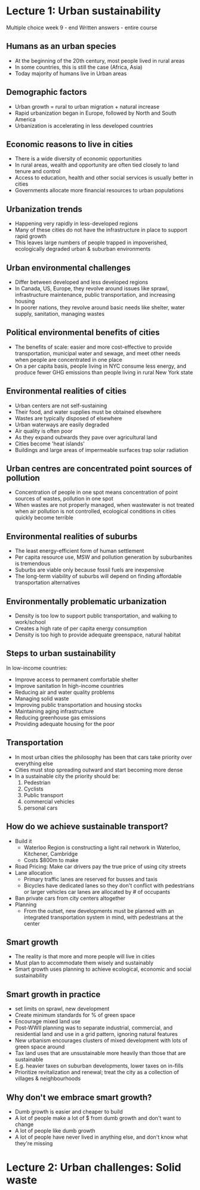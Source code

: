 # Lecture 1:  Urban sustainability
Multiple choice week 9 - end
Written answers - entire course
## Humans as an urban species
- At the beginning of the 20th century, most people lived in rural areas
- In some countries, this is still the case (Africa, Asia)
- Today majority of humans live in Urban areas

## Demographic factors
- Urban growth = rural to urban migration + natural increase
- Rapid urbanization began in Europe, followed by North and South America
- Urbanization is accelerating in less developed countries

## Economic reasons to live in cities
- There is a wide diversity of economic opportunities
- In rural areas, wealth and opportunity are often tied closely to land tenure and control
- Access to education, health and other social services is usually better in cities
- Governments allocate more financial resources to urban populations

## Urbanization trends
- Happening very rapidly in less-developed regions
- Many of these cities do not have the infrastructure in place to support rapid growth
- This leaves large numbers of people trapped in impoverished, ecologically degraded urban & suburban environments

## Urban environmental challenges
- Differ between developed and less developed regions
- In Canada, US, Europe, they revolve around issues like sprawl, infrastructure maintenance, public transportation, and increasing housing
- In poorer nations, they revolve around basic needs like shelter, water supply, sanitation, managing wastes

## Political environmental benefits of cities
- The benefits of scale: easier and more cost-effective to provide transportation, municipal water and sewage, and meet other needs when people are concentrated in one place
- On a per capita basis, people living in NYC consume less energy, and produce fewer GHG emissions than people living in rural New York state

## Environmental realities of cities
- Urban centers are not self-sustaining
- Their food, and water supplies must be obtained elsewhere
- Wastes are typically disposed of elsewhere
- Urban waterways are easily degraded
- Air quality is often poor
- As they expand outwards they pave over agricultural land
- Cities become 'heat islands'
- Buildings and large areas of impermeable surfaces trap solar radiation

## Urban centres are concentrated point sources of pollution
- Concentration of people in one spot means concentration of point sources of wastes, pollution in one spot
- When wastes are not properly managed, when wastewater is not treated when air pollution is not controlled, ecological conditions in cities quickly become terrible

## Environmental realities of suburbs
- The least energy-efficient form of human settlement
- Per capita resource use, MSW and pollution generation by suburbanites is tremendous
- Suburbs are viable only because fossil fuels are inexpensive
- The long-term viability of suburbs will depend on finding affordable transportation alternatives

## Environmentally problematic urbanization
- Density is too low to support public transportation, and walking to work/school
- Creates a high rate of per capita energy consumption
- Density is too high to provide adequate greenspace, natural habitat

## Steps to urban sustainability
In low-income countries:
- Improve access to permanent comfortable shelter
- Improve sanitation
In high-income countries
- Reducing air and water quality problems
- Managing solid waste
- Improving public transportation and housing stocks
- Maintaining aging infrastructure
- Reducing greenhouse gas emissions
- Providing adequate housing for the poor

## Transportation
- In most urban cities the philosophy has been that cars take priority over everything else
- Cities must stop spreading outward and start becoming more dense
- In a sustainable city the priority should be:
	1. Pedestrian
	2. Cyclists
	3. Public transport
	4. commercial vehicles
	5. personal cars

## How do we achieve sustainable transport?
- Build it
	- Waterloo Region is constructing a light rail network in Waterloo, Kitchener, Cambridge
	- Costs $800m to make
- Road Pricing: Make car drivers pay the true price of using city streets
- Lane allocation
	- Primary traffic lanes are reserved for busses and taxis
	- Bicycles have dedicated lanes so they don't conflict with pedestrians or larger vehicles car lanes are allocated by # of occupants
- Ban private cars from city centers altogether
- Planning
	- From the outset, new developments must be planned with an integrated transportation system in mind, with pedestrians at the center

## Smart growth
- The reality is that more and more people will live in cities
- Must plan to accommodate them wisely and sustainably
- Smart growth uses planning to achieve ecological, economic and social sustainability

## Smart growth in practice
- set limits on sprawl, new development
- Create minimum standards for % of green space
- Encourage mixed land use
- Post-WWII planning was to separate industrial, commercial, and residential land and use in a grid pattern, ignoring natural features
- New urbanism encourages clusters of mixed development with lots of green space around
- Tax land uses that are unsustainable more heavily than those that are sustainable
- E.g. heavier taxes on suburban developments, lower taxes on in-fills
- Prioritize revitalization and renewal; treat the city as a collection of villages & neighbourhoods

## Why don't we embrace smart growth?
- Dumb growth is easier and cheaper to build
- A lot of people make a lot of $ from dumb growth and don't want to change
- A lot of people like dumb growth
- A lot of people have never lived in anything else, and don't know what they're missing

# Lecture 2: Urban challenges: Solid waste
